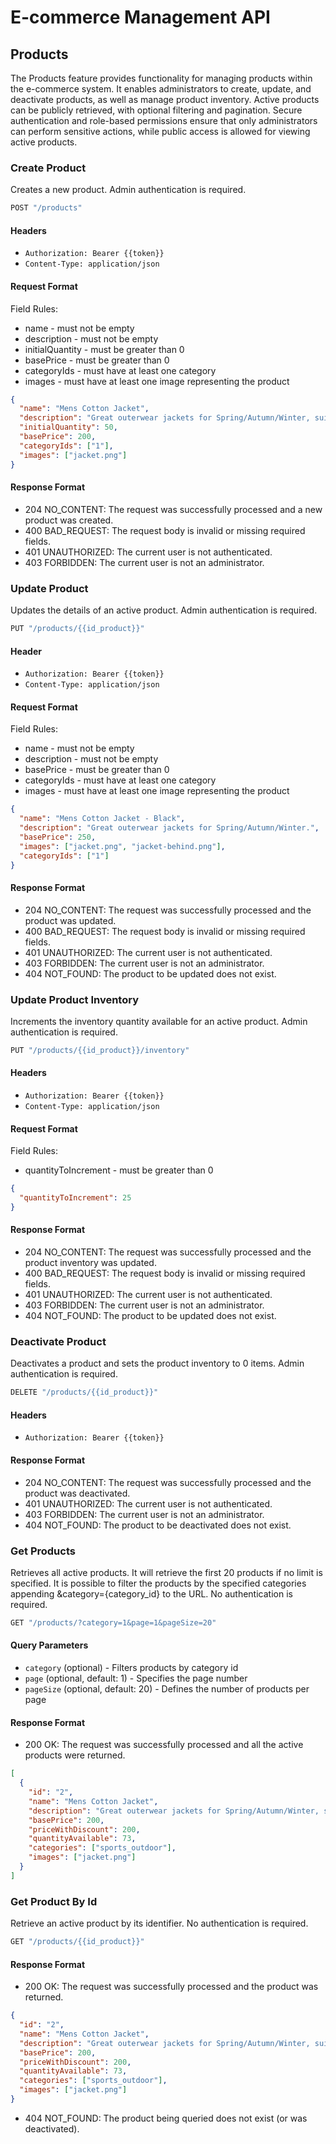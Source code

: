 # E-commerce Management API

## Products

The Products feature provides functionality for managing products within the e-commerce system. It enables administrators to create, update, and deactivate products, as well as manage product inventory. Active products can be publicly retrieved, with optional filtering and pagination. Secure authentication and role-based permissions ensure that only administrators can perform sensitive actions, while public access is allowed for viewing active products.

### Create Product

Creates a new product. Admin authentication is required.

```js
POST "/products"
```

#### Headers

- `Authorization: Bearer {{token}}`
- `Content-Type: application/json`

#### Request Format

Field Rules:

- name - must not be empty
- description - must not be empty
- initialQuantity - must be greater than 0
- basePrice - must be greater than 0
- categoryIds - must have at least one category
- images - must have at least one image representing the product

```json
{
  "name": "Mens Cotton Jacket",
  "description": "Great outerwear jackets for Spring/Autumn/Winter, suitable for many occasions.",
  "initialQuantity": 50,
  "basePrice": 200,
  "categoryIds": ["1"],
  "images": ["jacket.png"]
}
```

#### Response Format

- 204 NO_CONTENT: The request was successfully processed and a new product was created.
- 400 BAD_REQUEST: The request body is invalid or missing required fields.
- 401 UNAUTHORIZED: The current user is not authenticated.
- 403 FORBIDDEN: The current user is not an administrator.

### Update Product

Updates the details of an active product. Admin authentication is required.

```js
PUT "/products/{{id_product}}"
```

#### Header

- `Authorization: Bearer {{token}}`
- `Content-Type: application/json`

#### Request Format

Field Rules:

- name - must not be empty
- description - must not be empty
- basePrice - must be greater than 0
- categoryIds - must have at least one category
- images - must have at least one image representing the product

```json
{
  "name": "Mens Cotton Jacket - Black",
  "description": "Great outerwear jackets for Spring/Autumn/Winter.",
  "basePrice": 250,
  "images": ["jacket.png", "jacket-behind.png"],
  "categoryIds": ["1"]
}
```

#### Response Format

- 204 NO_CONTENT: The request was successfully processed and the product was updated.
- 400 BAD_REQUEST: The request body is invalid or missing required fields.
- 401 UNAUTHORIZED: The current user is not authenticated.
- 403 FORBIDDEN: The current user is not an administrator.
- 404 NOT_FOUND: The product to be updated does not exist.

### Update Product Inventory

Increments the inventory quantity available for an active product. Admin authentication is required.

```js
PUT "/products/{{id_product}}/inventory"
```

#### Headers

- `Authorization: Bearer {{token}}`
- `Content-Type: application/json`

#### Request Format

Field Rules:

- quantityToIncrement - must be greater than 0

```json
{
  "quantityToIncrement": 25
}
```

#### Response Format

- 204 NO_CONTENT: The request was successfully processed and the product inventory was updated.
- 400 BAD_REQUEST: The request body is invalid or missing required fields.
- 401 UNAUTHORIZED: The current user is not authenticated.
- 403 FORBIDDEN: The current user is not an administrator.
- 404 NOT_FOUND: The product to be updated does not exist.

### Deactivate Product

Deactivates a product and sets the product inventory to 0 items. Admin authentication is required.

```js
DELETE "/products/{{id_product}}"
```

#### Headers

- `Authorization: Bearer {{token}}`

#### Response Format

- 204 NO_CONTENT: The request was successfully processed and the product was deactivated.
- 401 UNAUTHORIZED: The current user is not authenticated.
- 403 FORBIDDEN: The current user is not an administrator.
- 404 NOT_FOUND: The product to be deactivated does not exist.

### Get Products

Retrieves all active products. It will retrieve the first 20 products if no limit is specified.
It is possible to filter the products by the specified categories appending &category={category_id} to the URL.
No authentication is required.

```js
GET "/products/?category=1&page=1&pageSize=20"
```

#### Query Parameters

- `category` (optional) - Filters products by category id
- `page` (optional, default: 1) - Specifies the page number
- `pageSize` (optional, default: 20) - Defines the number of products per page

#### Response Format

- 200 OK: The request was successfully processed and all the active products were returned.

```json
[
  {
    "id": "2",
    "name": "Mens Cotton Jacket",
    "description": "Great outerwear jackets for Spring/Autumn/Winter, suitable for many occasions.",
    "basePrice": 200,
    "priceWithDiscount": 200,
    "quantityAvailable": 73,
    "categories": ["sports_outdoor"],
    "images": ["jacket.png"]
  }
]
```

### Get Product By Id

Retrieve an active product by its identifier. No authentication is required.

```js
GET "/products/{{id_product}}"
```

#### Response Format

- 200 OK: The request was successfully processed and the product was returned.

```json
{
  "id": "2",
  "name": "Mens Cotton Jacket",
  "description": "Great outerwear jackets for Spring/Autumn/Winter, suitable for many occasions.",
  "basePrice": 200,
  "priceWithDiscount": 200,
  "quantityAvailable": 73,
  "categories": ["sports_outdoor"],
  "images": ["jacket.png"]
}
```

- 404 NOT_FOUND: The product being queried does not exist (or was deactivated).
